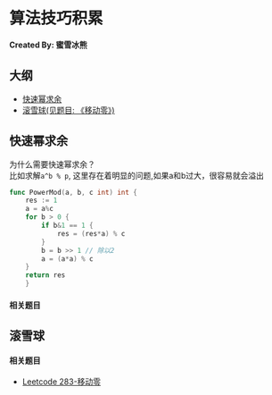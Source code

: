 # 算法技巧积累

**Created By: 蜜雪冰熊**

## 大纲

- <a href="#快速幂">快速幂求余</a>
- <a href="#snowball">滚雪球(见题目: 《移动零》)</a>

## <a name="快速幂">快速幂求余</a>

为什么需要快速幂求余？\
比如求解`a^b % p`, 这里存在着明显的问题,如果a和b过大，很容易就会溢出

```go
func PowerMod(a, b, c int) int {
    res := 1
    a = a%c
    for b > 0 {
        if b&1 == 1 {
            res = (res*a) % c
        }
        b = b >> 1 // 除以2
        a = (a*a) % c
    }
    return res
    }
```
#### 相关题目
## <a name="snowball">滚雪球</a>
#### 相关题目

- [Leetcode 283-移动零](https://leetcode-cn.com/problems/move-zeroes/)